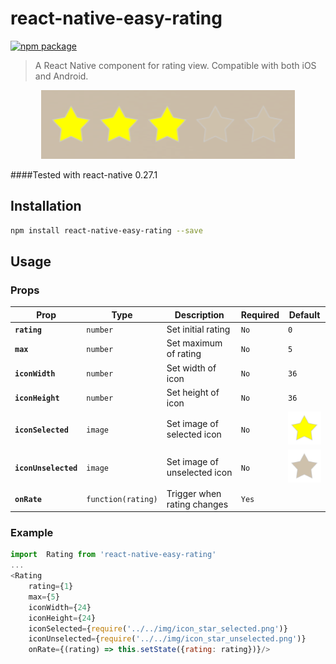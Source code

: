 # react-native-easy-rating
[![npm package](https://img.shields.io/npm/v/react-native-easy-rating.svg?style=flat-square)](https://www.npmjs.org/package/react-native-easy-rating)

> A React Native component for rating view. Compatible with both iOS and Android.
<p align="center">
  <img src="./assets/demo_image_1.png"/>
</p>

####Tested with react-native 0.27.1

## Installation

```sh
npm install react-native-easy-rating --save
```


## Usage

### Props

| Prop | Type | Description | Required | Default |
|---|---|---|---|---|
|**`rating`**|`number`|Set initial rating|`No`|`0`|
|**`max`**|`number`|Set maximum of rating|`No`|`5`|
|**`iconWidth`**|`number`|Set width of icon|`No`|`36`|
|**`iconHeight`**|`number`|Set height of icon|`No`|`36`|
|**`iconSelected`**|`image`|Set image of selected icon|`No`|<img src="./images/icon_star_selected.png"/>|
|**`iconUnselected`**|`image`|Set image of unselected icon|`No`|<img src="./images/icon_star_unselected.png"/>|
|**`onRate`**|`function(rating)`|Trigger when rating changes|`Yes`||

### Example

```js
import  Rating from 'react-native-easy-rating'
...
<Rating
    rating={1}
    max={5}
    iconWidth={24}
    iconHeight={24}
    iconSelected={require('../../img/icon_star_selected.png')}
    iconUnselected={require('../../img/icon_star_unselected.png')}
    onRate={(rating) => this.setState({rating: rating})}/>
```

